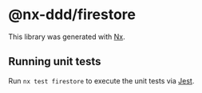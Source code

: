 # @nx-ddd/firestore

This library was generated with [Nx](https://nx.dev).

## Running unit tests

Run `nx test firestore` to execute the unit tests via [Jest](https://jestjs.io).
